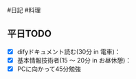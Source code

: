 #日記 #料理 

## 平日TODO
- [x] difyドキュメント読む(30分 in 電車)：
- [x] 基本情報技術者(15 〜 20分 in お昼休憩)：
- [x] PCに向かって45分勉強